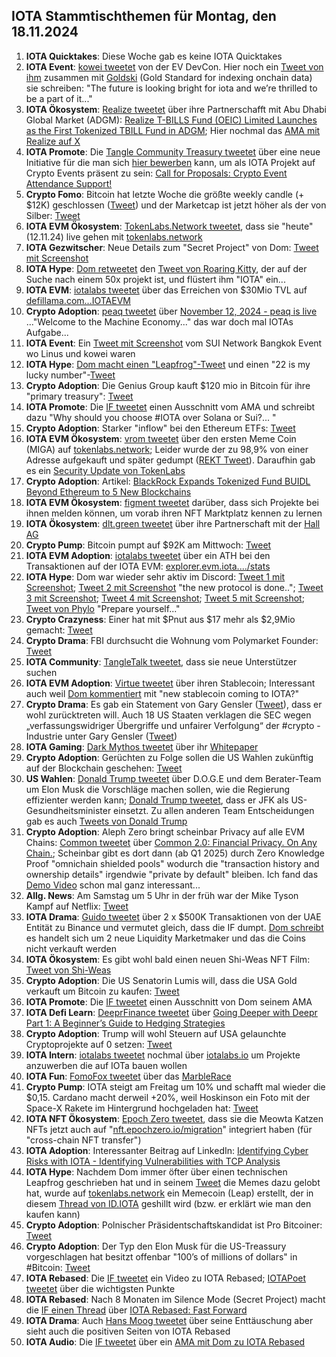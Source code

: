 ## IOTA Stammtischthemen für Montag, den 18.11.2024

1. **IOTA Quicktakes**: Diese Woche gab es keine IOTA Quicktakes
2. **IOTA Event**: [kowei tweetet](https://x.com/kowei1995/status/1856003801951650049) von der EV DevCon. Hier noch ein [Tweet von ihm](https://x.com/goldskyio/status/1856190541991498017) zusammen mit [Goldski](https://x.com/goldskyio) (Gold Standard for indexing onchain data) sie schreiben: "The future is looking bright for iota and we’re thrilled to be a part of it..."
3. **IOTA Ökosystem**: [Realize tweetet](https://x.com/realizefinance/status/1856018821569560807) über ihre Partnerschafft mit Abu Dhabi Global Market (ADGM): [Realize T-BILLS Fund (OEIC) Limited Launches as the First Tokenized TBILL Fund in ADGM](https://www.adgm.com/media/announcements/realize-t-bills-fund-oeic-limited-launches-as-the-first-tokenized-tbill-fund-in-adgm); Hier nochmal das [AMA mit Realize auf X](https://x.com/realizefinance/status/1856003736625115403) 
4. **IOTA Promote**: Die [Tangle Community Treasury tweetet](https://x.com/TangleTreasury/status/1856241454118469817) über eine neue Initiative für die man sich [hier bewerben](https://www.tangletreasury.org/submit-proposal) kann, um als IOTA Projekt auf Crypto Events präsent zu sein: [Call for Proposals: Crypto Event Attendance Support!](https://medium.com/@tangletreasury_87751/call-for-proposals-crypto-event-attendance-support-a157c715c15e)
5. **Crypto Fomo**: Bitcoin hat letzte Woche die größte weekly candle (+ $12K) geschlossen ([Tweet](https://x.com/cryptoamanclub/status/1855871848270950570)) und der Marketcap ist jetzt höher als der von Silber: [Tweet](https://x.com/JasonYanowitz/status/1856153656543899813)
6. **IOTA EVM Ökosystem**: [TokenLabs.Network tweetet](https://x.com/TokenLabsX/status/1856239925869326768), dass sie "heute" (12.11.24) live gehen mit [tokenlabs.network](https://t.co/Hm0s4vi5WY)
7. **IOTA Gezwitscher**: Neue Details zum "Secret Project" von Dom: [Tweet mit Screenshot](https://x.com/Vrom14286662/status/1856227997675667592)
8. **IOTA Hype**: [Dom retweetet](https://x.com/DomSchiener/status/1856026712741449952) den [Tweet von Roaring Kitty](https://x.com/RoaringKitty/status/1855782862106005713), der auf der Suche nach einem 50x projekt ist, und flüstert ihm "IOTA" ein...
9. **IOTA EVM**: [iotalabs tweetet](https://x.com/iotalabs_/status/1856275745473220799) über das Erreichen von $30Mio TVL auf [defillama.com...IOTAEVM](https://defillama.com/chain/IOTA%20EVM)
10. **Crypto Adoption**: [peaq tweetet](https://x.com/peaq/status/1856261620806144379) über [November 12, 2024 - peaq is live](https://www.peaq.network/blog/peaq-is-live) ..."Welcome to the Machine Economy..." das war doch mal IOTAs Aufgabe...
11. **IOTA Event**: Ein [Tweet mit Screenshot](https://x.com/kowei1995/status/1856376979794342010) vom SUI Network Bangkok Event wo Linus und kowei waren
12. **IOTA Hype**: [Dom macht einen "Leapfrog"-Tweet](https://x.com/DomSchiener/status/1856368945202102613) und einen "22 is my lucky number"-[Tweet](https://x.com/DomSchiener/status/1856357879860560192)
13. **Crypto Adoption**: Die Genius Group kauft $120 mio in Bitcoin für ihre "primary treasury": [Tweet](https://x.com/RadarHits/status/1856368102335795444)
14. **IOTA Promote**: Die [IF tweetet](https://x.com/iota/status/1856396606305886304) einen Ausschnitt vom AMA und schreibt dazu "Why should you choose #IOTA over Solana or Sui?... "
15. **Crypto Adoption**: Starker "inflow" bei den Ethereum ETFs: [Tweet](https://x.com/LeonWaidmann/status/1856310892901871947)
16. **IOTA EVM Ökosystem**: [vrom tweetet](https://x.com/Vrom14286662/status/1856422840876073375) über den ersten Meme Coin (MIGA) auf [tokenlabs.network](https://tokenlabs.network/de/tokenlist); Leider wurde der zu 98,9% von einer Adresse aufgekauft und später gedumpt ([REKT Tweet](https://x.com/Vrom14286662/status/1856583670833823812)). Daraufhin gab es ein [Security Update von TokenLabs](https://x.com/TokenLabsX/status/1856632961442938938)
17. **Crypto Adoption**: Artikel: [BlackRock Expands Tokenized Fund BUIDL Beyond Ethereum to 5 New Blockchains](https://www.coindesk.com/business/2024/11/13/blackrock-expands-tokenized-fund-buidl-beyond-ethereum-to-five-new-blockchains/?utm_term=organic&utm_source=twitter&utm_medium=social&utm_campaign=coindesk_main&utm_content=editorial)
18. **IOTA EVM Ökosystem**: [figment tweetet](https://x.com/figment_nfts/status/1856705430279360658) darüber, dass sich Projekte bei ihnen melden können, um vorab ihren NFT Marktplatz kennen zu lernen
19. **IOTA Ökosystem**: [dlt.green tweetet](https://x.com/dlt_green/status/1856618484773367973) über ihre Partnerschaft mit der [Hall AG](https://www.hall.ag/)
20. **Crypto Pump**: Bitcoin pumpt auf $92K am Mittwoch: [Tweet](https://x.com/BitcoinMagazine/status/1856721546720555019)
21. **IOTA EVM Adoption**: [iotalabs tweetet](https://x.com/iotalabs_/status/1856721182193852609) über ein ATH bei den Transaktionen auf der IOTA EVM: [explorer.evm.iota..../stats](https://explorer.evm.iota.org/stats)
22. **IOTA Hype**: Dom war wieder sehr aktiv im Discord: [Tweet 1 mit Screenshot](https://x.com/OTTI28518618/status/1856175480057053397); [Tweet 2 mit Screenshot](https://x.com/crypto43338158/status/1857015618400080237) "the new protocol is done.."; [Tweet 3 mit Screenshot](https://x.com/Vrom14286662/status/1857839177544388835); [Tweet 4 mit Screenshot](https://x.com/Salimasbegum/status/1857738652689760311); [Tweet 5 mit Screenshot](https://x.com/DomSchiener/status/1858447187937472840); [Tweet von Phylo](https://x.com/IotaPoet/status/1857708404619292944) "Prepare yourself..."
23. **Crypto Crazyness**: Einer hat mit $Pnut aus $17 mehr als $2,9Mio gemacht: [Tweet](https://x.com/kkashi_yt/status/1856778397608714717)
24. **Crypto Drama**: FBI durchsucht die Wohnung vom Polymarket Founder: [Tweet](https://x.com/btcecho/status/1856984375411294588)
25. **IOTA Community**: [TangleTalk tweetet](https://x.com/tangle_talk/status/1857003136889541052), dass sie neue Unterstützer suchen
26. **IOTA EVM Adoption**: [Virtue tweetet](https://x.com/Virtue_Money/status/1856743767773942097) über ihren Stablecoin; Interessant auch weil [Dom kommentiert](https://x.com/DomSchiener/status/1856738863529484762) mit "new stablecoin coming to IOTA?"
27. **Crypto Drama**: Es gab ein Statement von Gary Gensler ([Tweet](https://x.com/RadarHits/status/1857143419614691798)), dass er wohl zurücktreten will. Auch 18 US Staaten verklagen die SEC
wegen „verfassungswidriger Übergriffe und unfairer Verfolgung“ der #crypto -Industrie unter Gary Gensler ([Tweet](https://x.com/BTC_Archive/status/1857149822983106741))
28. **IOTA Gaming**: [Dark Mythos tweetet](https://x.com/DarkMythosIOTA/status/1857324095500603623) über ihr [Whitepaper](https://dark-mythos.com/whitepaperDE)
29. **Crypto Adoption**: Gerüchten zu Folge sollen die US Wahlen zukünftig auf der Blockchain geschehen: [Tweet](https://x.com/oroogle/status/1857094541221728653)
30. **US Wahlen**: [Donald Trump tweetet](https://x.com/realDonaldTrump/status/1856658569124262092) über D.O.G.E und dem Berater-Team um Elon Musk die Vorschläge machen sollen, wie die Regierung effizienter werden kann; [Donald Trump tweetet](https://x.com/realDonaldTrump/status/1857170020427595797), dass er JFK als US-Gesundheitsminister einsetzt. Zu allen anderen Team Entscheidungen gab es auch [Tweets von Donald Trump](https://x.com/realDonaldTrump)
31. **Crypto Adoption**: Aleph Zero bringt scheinbar Privacy auf alle EVM Chains: [Common tweetet](https://x.com/Common__App/status/1857097628879622153) über [Common 2.0: Financial Privacy. On Any Chain.](https://common.fi/blog/common-financial-privacy-on-any-chain/); Scheinbar gibt es dort dann (ab Q1 2025) durch Zero Knowledge Proof "omnichain shielded pools" wodurch die "transaction history and ownership details" irgendwie "private by default" bleiben. Ich fand das [Demo Video](https://zk-demo.common.fi/) schon mal ganz interessant...
32. **Allg. News**: Am Samstag um 5 Uhr in der früh war der Mike Tyson Kampf auf Netflix: [Tweet](https://x.com/netflix/status/1857230237509325002)
33. **IOTA Drama**: [Guido tweetet](https://x.com/GuidoLange/status/1857404814784626811) über 2 x $500K Transaktionen von der UAE Entität zu Binance und vermutet gleich, dass die IF dumpt. [Dom schreibt](https://x.com/Vrom14286662/status/1857427784173248934) es handelt sich um 2 neue Liquidity Marketmaker und das die Coins nicht verkauft werden
34. **IOTA Ökosystem**: Es gibt wohl bald einen neuen Shi-Weas NFT Film: [Tweet von Shi-Weas](https://x.com/Shiuniverse/status/1857499606591963606)
35. **Crypto Adoption**: Die US Senatorin Lumis will, dass die USA Gold verkauft um Bitcoin zu kaufen: [Tweet](https://x.com/BTC_Archive/status/1857468291184214340)
36. **IOTA Promote**: Die [IF tweetet](https://x.com/iota/status/1857438469452181667) einen Ausschnitt von Dom seinem AMA
37. **IOTA Defi Learn**: [DeeprFinance tweetet](https://x.com/DeeprFinance/status/1857464869781483801) über [Going Deeper with Deepr Part 1: A Beginner’s Guide to Hedging Strategies](https://medium.com/@Deepr.Finance/going-deeper-with-deepr-part-1-a-beginners-guide-to-hedging-strategies-e9d89518aa49)
38. **Crypto Adoption**: Trump will wohl Steuern auf USA gelaunchte Cryptoprojekte auf 0 setzen: [Tweet](https://x.com/RoaringKitty/status/1857382746336694409)
39. **IOTA Intern**: [iotalabs tweetet](https://x.com/iotalabs_/status/1857423317017170142) nochmal über [iotalabs.io](https://iotalabs.io/) um Projekte anzuwerben die auf IOTa bauen wollen
40. **IOTA Fun**: [FomoFox tweetet](https://x.com/FOMO_Fox/status/1857348643172274300) über das [MarbleRace](https://www.tideprotocol.xyz/users/campaign/b36dab33-a395-4de1-89a8-ce5508ed06a5)
41. **Crypto Pump**: IOTA steigt am Freitag um 10% und schafft mal wieder die $0,15. Cardano macht derweil +20%, weil Hoskinson ein Foto mit der Space-X Rakete im Hintergrund hochgeladen hat: [Tweet](https://x.com/IOHK_Charles/status/1857138070686228783)
42. **IOTA NFT Ökosystem**: [Epoch Zero tweetet](https://x.com/Epoch_0/status/1858020037098922092), dass sie die Meowta Katzen NFTs jetzt auch auf "[nft.epochzero.io/migration](https://nft.epochzero.io/migration)" integriert haben (für "cross-chain NFT transfer")
43. **IOTA Adoption**: Interessanter Beitrag auf LinkedIn: [Identifying Cyber Risks with IOTA - Identifying Vulnerabilities with TCP Analysis](https://www.linkedin.com/pulse/identifying-vulnerabilities-tcp-analysis-mbfzc/)
44. **IOTA Hype**: Nachdem Dom immer öfter über einen technischen Leapfrog geschrieben hat und in seinem [Tweet](https://x.com/DomSchiener/status/1857746012435042612) die Memes dazu gelobt hat, wurde auf [tokenlabs.network](https://tokenlabs.network/de/tokenlist) ein Memecoin (Leap) erstellt, der in diesem [Thread von ID.IOTA](https://x.com/id_iota/status/1858155400089989596) geshillt wird (bzw. er erklärt wie man den kaufen kann)
45. **Crypto Adoption**: Polnischer Präsidentschaftskandidat ist Pro Bitcoiner: [Tweet](https://x.com/BTC_Archive/status/1858242531022229588)
46. **Crypto Adoption**: Der Typ den Elon Musk für die US-Treassury vorgeschlagen hat besitzt offenbar "100’s of millions of dollars" in #Bitcoin: [Tweet](https://x.com/Vivek4real_/status/1857841954530406812)
47. **IOTA Rebased**: Die [IF tweetet](https://x.com/iota/status/1858498545025679632) ein Video zu IOTA Rebased; [IOTAPoet tweetet](https://x.com/IotaPoet/status/1858511843674788296) über die wichtigsten Punkte
48. **IOTA Rebased**: Nach 8 Monaten im Silence Mode (Secret Project) macht die [IF einen Thread](https://x.com/iota/status/1858510529976762695) über [IOTA Rebased: Fast Forward](https://blog.iota.org/iota-rebased-fast-forward/)
49. **IOTA Drama**: Auch [Hans Moog tweetet](https://x.com/hus_qy/status/1858514756623040601) über seine Enttäuschung aber sieht auch die positiven Seiten von IOTA Rebased
50. **IOTA Audio**: Die [IF tweetet](https://x.com/iota/status/1858520565826347231) über ein [AMA mit Dom zu IOTA Rebased](https://www.youtube.com/live/7nRuaVF6hf8)

